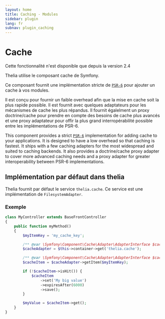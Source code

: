 ```yaml
---
layout: home
title: Caching - Modules
sidebar: plugin
lang: fr
subnav: plugin_caching
---
```


<div class="page-header">
    <h1>Cache</h1>
</div>

<div class="alert alert-warning">
<p>Cette fonctionnalité n'est disponible que depuis la version 2.4</p>
</div>

Thelia utilise le composant cache de Symfony.

Ce composant fournit une implémentation stricte de [`PSR-6`](http://www.php-fig.org/psr/psr-6/) pour ajouter un cache à vos modules.

Il est conçu pour fournir un faible overhead afin que la mise en cache soit la plus rapide possible. Il est fournit avec quelques adaptateurs pour les mécanismes de cache les plus répandus.
Il fournit égalelment un proxy doctrine/cache pour prendre en compte des besoins de cache plus avancés et une proxy adaptateur pour offir la plus grand interropérabilité possible entre les implémentations de PSR-6.

This component provides a strict [`PSR-6`](http://www.php-fig.org/psr/psr-6/) implementation for adding cache to your applications. It is designed to have a low overhead so that caching is fastest. It ships with a few caching adapters for the most widespread and suited to caching backends. It also provides a doctrine/cache proxy adapter to cover more advanced caching needs and a proxy adapter for greater interoperability between PSR-6 implementations.

## Implémentation par défaut dans thelia

Thelia fournit par défaut le service `thelia.cache`. Ce service est une implémentation de `FilesystemAdapter`.

### Exemple

```php
class MyController extends BaseFrontController
{
    public function myMethod()
    {
        $myItemKey = 'my_cache_key';

        /** @var \Symfony\Component\Cache\Adapter\AdapterInterface $cacheAdapter */
        $cacheAdapter = $this->container->get('thelia.cache');

        /** @var \Symfony\Component\Cache\Adapter\AdapterInterface $cacheItem */
        $cacheItem = $cacheAdapter->getItem($myItemKey);

        if (!$cacheItem->isHit()) {
            $cacheItem
                ->set('My big value')
                ->expiresAfter(6000)
                ->save();
        }

        $myValue = $cacheItem->get();
    }
}
```